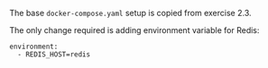 The base `docker-compose.yaml` setup is copied from exercise 2.3.

The only change required is adding environment variable for Redis:

```
environment:
  - REDIS_HOST=redis
```